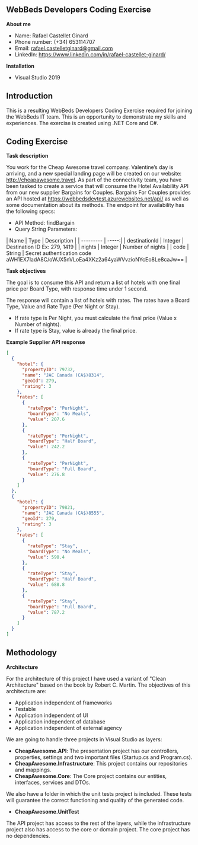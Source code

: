 ## WebBeds Developers Coding Exercise

**About me**

- Name: Rafael Castellet Ginard
- Phone number: (+34) 653114707
- Email: rafael.castelletginard@gmail.com
- LinkedIn: https://www.linkedin.com/in/rafael-castellet-ginard/

**Installation**

- Visual Studio 2019

## Introduction

This is a resulting WebBeds Developers Coding Exercise required for joining the WebBeds IT team.  This is an opportunity to demonstrate my skills and experiences. The exercise is created using .NET Core and C#.

## Coding Exercise

**Task description**

You work for the Cheap Awesome travel company. Valentine’s day is arriving, and a new special landing page will be created on our website: http://cheapawesome.travel.
As part of the connectivity team, you have been tasked to create a service that will consume the Hotel Availability API from our new supplier Bargains for Couples. Bargains For Couples provides an API hosted at https://webbedsdevtest.azurewebsites.net/api/ as well as some documentation about its methods.
The endpoint for availability has the following specs:

- API Method: findBargain
- Query String Parameters:

| Name      | Type | Description |
| --------- | -----:|
| destinationId  | Integer | Destination ID Ex: 279, 1419 |
| nights     |   Integer | Number of nights |
| code      |    String | Secret authentication code aWH1EX7ladA8C/oWJX5nVLoEa4XKz2a64yaWVvzioNYcEo8Le8caJw== |

**Task objectives**

The goal is to consume this API and return a list of hotels with one final price per Board Type, with response time under 1 second.

The response will contain a list of hotels with rates.
The rates have a Board Type, Value and Rate Type (Per Night or Stay).
- If rate type is Per Night, you must calculate the final price (Value x Number of nights).
- If rate type is Stay, value is already the final price.

**Example Supplier API response**

```json
[
  {
    "hotel": {
      "propertyID": 79732,
      "name": "JAC Canada (CA$)8314",
      "geoId": 279,
      "rating": 3
    },
    "rates": [
      {
        "rateType": "PerNight",
        "boardType": "No Meals",
        "value": 207.6
      },
      {
        "rateType": "PerNight",
        "boardType": "Half Board",
        "value": 242.2
      },
      {
        "rateType": "PerNight",
        "boardType": "Full Board",
        "value": 276.8
      }
    ]
  },
  {
    "hotel": {
      "propertyID": 79821,
      "name": "JAC Canada (CA$)8555",
      "geoId": 279,
      "rating": 3
    },
    "rates": [
      {
        "rateType": "Stay",
        "boardType": "No Meals",
        "value": 590.4
      },
      {
        "rateType": "Stay",
        "boardType": "Half Board",
        "value": 688.8
      },
      {
        "rateType": "Stay",
        "boardType": "Full Board",
        "value": 787.2
      }
    ]
  }
]
```

## Methodology

**Architecture**

For the architecture of this project I have used a variant of "Clean Architecture" based on the book by Robert C. Martin. The objectives of this architecture are:

- Application independent of frameworks
- Testable
- Application independent of UI
- Application independent of database
- Application independent of external agency

We are going to handle three projects in Visual Studio as layers:

- **CheapAwesome.API**: The presentation project has our controllers, properties, settings and two important files (Startup.cs and Program.cs).
- **CheapAwesome.Infrastructure**: This project contains our repositories and mappings.
- **CheapAwesome.Core**: The Core project contains our entities, interfaces, services and DTOs.

We also have a folder in which the unit tests project is included. These tests will guarantee the correct functioning and quality of the generated code.

- **CheapAwesome.UnitTest**

The API project has access to the rest of the layers, while the infrastructure project also has access to the core or domain project. The core project has no dependencies.
